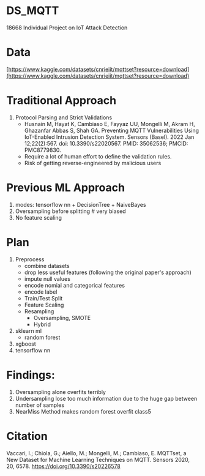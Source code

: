 # DS_MQTT
 18668 Individual Project on IoT Attack Detection

# Data
[https://www.kaggle.com/datasets/cnrieiit/mqttset?resource=download](https://www.kaggle.com/datasets/cnrieiit/mqttset?resource=download)

# Traditional Approach
1. Protocol Parsing and Strict Validations
    - Husnain M, Hayat K, Cambiaso E, Fayyaz UU, Mongelli M, Akram H, Ghazanfar Abbas S, Shah GA. Preventing MQTT Vulnerabilities Using IoT-Enabled Intrusion Detection System. Sensors (Basel). 2022 Jan 12;22(2):567. doi: 10.3390/s22020567. PMID: 35062536; PMCID: PMC8779830.
    - Require a lot of human effort to define the validation rules.
    - Risk of getting reverse-engineered by malicious users

# Previous ML Approach
1. modes: tensorflow nn + DecisionTree + NaiveBayes
2. Oversampling before splitting # very biased
4. No feature scaling


# Plan
1. Preprocess
    - combine datasets
    - drop less useful features (following the original paper's approach)
    - impute null values
    - encode nomial and categorical features
    - encode label
    - Train/Test Split 
    - Feature Scaling
    - Resampling
        - Oversampling, SMOTE
        - Hybrid 
2. sklearn ml
    - random forest
3. xgboost
4. tensorflow nn

# Findings:
1. Oversampling alone overfits terribly
2. Undersampling lose too much information due to the huge gap between number of samples
3. NearMiss Method makes random forest overfit class5

# Citation

Vaccari, I.; Chiola, G.; Aiello, M.; Mongelli, M.; Cambiaso, E. MQTTset, a New Dataset for Machine Learning Techniques on MQTT. Sensors 2020, 20, 6578. https://doi.org/10.3390/s20226578

